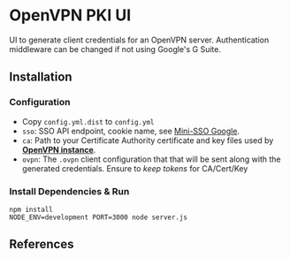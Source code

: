 # OpenVPN PKI UI

UI to generate client credentials for an OpenVPN server. Authentication middleware can be changed
if not using Google's G Suite.

## Installation

### Configuration

- Copy `config.yml.dist` to `config.yml`
- `sso`: SSO API endpoint, cookie name, see [Mini-SSO Google][1].
- `ca`: Path to your Certificate Authority certificate and key files used by [**OpenVPN instance**][2].
- `ovpn`: The `.ovpn` client configuration that that will be sent along with the generated 
  credentials. Ensure to *keep tokens* for CA/Cert/Key

### Install Dependencies & Run

```
npm install
NODE_ENV=development PORT=3000 node server.js
```

## References

[1]: https://github.com/ipernet/mini-sso-google
[2]: https://openvpn.net/index.php/open-source/documentation/howto.html#pki
